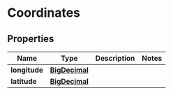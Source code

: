 # Coordinates

## Properties
Name | Type | Description | Notes
------------ | ------------- | ------------- | -------------
**longitude** | [**BigDecimal**](BigDecimal.md) |  | 
**latitude** | [**BigDecimal**](BigDecimal.md) |  | 

